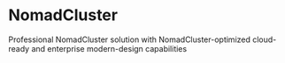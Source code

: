 # NomadCluster
Professional NomadCluster solution with NomadCluster-optimized cloud-ready and enterprise modern-design capabilities
